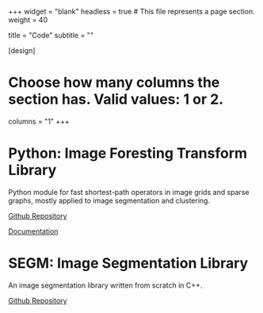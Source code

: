 +++
widget = "blank"
headless = true  # This file represents a page section.
weight = 40

title = "Code"
subtitle = ""

[design]
  # Choose how many columns the section has. Valid values: 1 or 2.
  columns = "1"
+++


# Python: Image Foresting Transform Library

Python module for fast shortest-path operators in image grids and sparse graphs, mostly applied to image segmentation and clustering.

[Github Repository](https://github.com/PyIFT/pyift)

[Documentation](https://pyift.readthedocs.io/en/latest/)


# SEGM: Image Segmentation Library

An image segmentation library written from scratch in C++.

[Github Repository](https://github.com/JoOkuma/segm)
